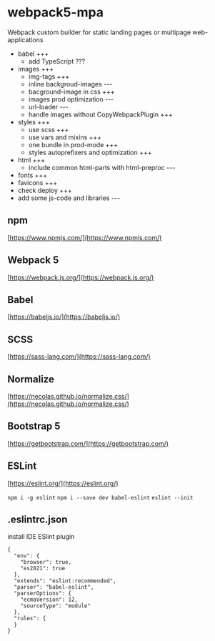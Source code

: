 # webpack5-mpa

Webpack custom builder for static landing pages or multipage web-applications

* babel +++
  * add TypeScript ???
* images +++
  * img-tags +++
  * inline backgroud-images ---
  * bacground-image in css +++
  * images prod optimization ---
  * url-loader ---
  * handle images without CopyWebpackPlugin +++
* styles +++
  * use scss +++
  * use vars and mixins +++
  * one bundle in prod-mode +++
  * styles autoprefixers and optimization +++
* html +++
  * include common html-parts with html-preproc ---
* fonts +++
* favicons +++
* check deploy +++
* add some js-code and libraries ---

## npm
[https://www.npmjs.com/](https://www.npmjs.com/)

## Webpack 5 
[https://webpack.js.org/](https://webpack.js.org/)

## Babel
[https://babeljs.io/](https://babeljs.io/)

## SCSS
[https://sass-lang.com/](https://sass-lang.com/)

## Normalize
[https://necolas.github.io/normalize.css/](https://necolas.github.io/normalize.css/)

## Bootstrap 5
[https://getbootstrap.com/](https://getbootstrap.com/)

## ESLint
[https://eslint.org/](https://eslint.org/)


```npm i -g eslint```
```npm i --save dev babel-eslint```
```eslint --init```

## .eslintrc.json

install IDE ESlint plugin

```
{
  "env": {
    "browser": true,
    "es2021": true
  },
  "extends": "eslint:recommended",
  "parser": "babel-eslint",
  "parserOptions": {
    "ecmaVersion": 12,
    "sourceType": "module"
  },
  "rules": {
  }
}
```



